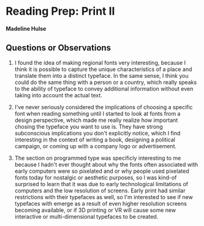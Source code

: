 # Reading Prep: Print II

#### Madeline Hulse

## Questions or Observations

1. I found the idea of making regional fonts very interesting, because I think it is possible to capture the unique characteristics of a place and translate them into a distinct typeface. In the same sense, I think you could do the same thing with a person or a country, which really speaks to the ability of typeface to convey additional information without even taking into account the actual text.  

2. I've never seriously considered the implications of choosing a specific font when reading something until I started to look at fonts from a design perspective, which made me really realize how important chosing the typeface you want to use is. They have strong subconscious implications you don't explicitly notice, which I find interesting in the context of writing a book, designing a political campaign, or coming up with a company logo or advertisement. 

3. The section on programmed type was specificly interesting to me because I hadn't ever thought about why the fonts often associated with early computers were so pixelated and or why people used pixelated fonts today for nostalgic or aesthetic purposes, so I was kind-of surprised to learn that it was due to early technological limitations of computers and the low resolution of screens. Early print had similar restrictions with their typefaces as well, so I'm interested to see if new typefaces with emerge as a result of even higher resolution screens becoming available, or if 3D printing or VR will cause some new interactive or multi-dimensional typefaces to be created. 
